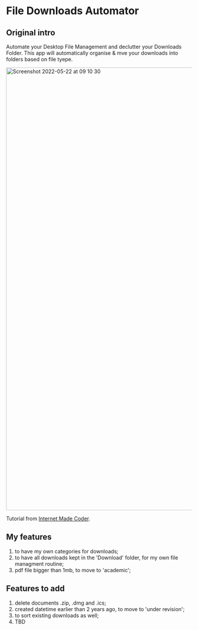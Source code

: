 # File Downloads Automator

## Original intro

Automate your Desktop File Management and declutter your Downloads Folder. This app will automatically organise & mve your downloads into folders based on file tyepe.

<img width="1202" alt="Screenshot 2022-05-22 at 09 10 30" src="https://user-images.githubusercontent.com/86713957/169681711-782028c7-7e6e-417f-950a-ab8a4777479b.png">

Tutorial from [Internet Made Coder](https://youtu.be/NCvI-K0Gp90?si=LSGTM1aBZJBWTvyF).

## My features

1. to have my own categories for downloads;
2. to have all downloads kept in the 'Download' folder, for my own file managment routine;
3. pdf file bigger than 1mb, to move to 'academic';

## Features to add

1. delete documents .zip, .dmg and .ics;
2. created datetime earlier than 2 years ago, to move to 'under revision';
3. to sort existing downloads as well;
4. TBD
